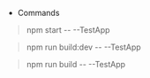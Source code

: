 * Commands
> npm start -- --TestApp

> npm run build:dev -- --TestApp

> npm run build -- --TestApp
